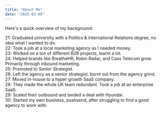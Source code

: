 ```yaml
---
title: "About Me"
date: "2025-03-09"
---
```


Here's a quick overview of my background:

21: Graduated university with a Politics & International Relations degree, no idea what I wanted to do.  
22: Took a job at a local marketing agency as I needed money.  
23: Worked on a ton of different B2B projects, learnt a lot.  
24: Helped brands like BreatheHR, Robin Radar, and Cass Telecom grow. Primarily through inbound marketing.  
25: Promoted to Senior Strategist.  
26: Left the agency as a senior strategist, burnt out from the agency grind.   
27: Moved in-house to a hyper growth SaaS company.  
28: They made the whole UK team redundant. Took a job at an enterprise SaaS.   
29: Scaled their outbound and landed a deal with Hyundai.   
30: Started my own business, pushsend, after struggling to find a good agency to work with.   